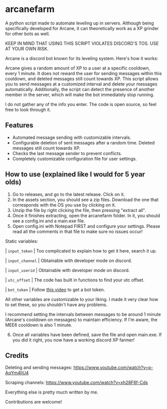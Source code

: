 # arcanefarm
A python script made to automate leveling up in servers. Although being specifically developed for Arcane, it can theoretically work as a XP grinder for other bots as well.

KEEP IN MIND THAT USING THIS SCRIPT VIOLATES DISCORD'S TOS. USE AT YOUR OWN RISK.

Arcane is a discord bot known for its leveling system. Here's how it works:

Arcane gives a random amount of XP to a user at a specific cooldown, every 1 minute. It does not reward the user for sending messages within this cooldown, and deleted messages still count towards XP. This script allows you to send messages at a customized interval and delete your messages automatically. Additionally, the script can detect the presence of another member in the server, which will make the bot immediately stop running.

I do not gather any of the info you enter. The code is open source, so feel free to look through it.

## Features
- Automated message sending with customizable intervals.
- Configurable deletion of sent messages after a random time. Deleted messages still count towards XP.
- Checks the last message sender to prevent conflicts.
- Completely customizable configuration file for user settings.

## How to use (explained like I would for 5 year olds)
1. Go to releases, and go to the latest release. Click on it.
2. In the assets section, you should see a zip files. Download the one that corresponds with the OS you use by clicking on it.
3. Unzip the file by right clicking the file, then pressing "extract all".
4. Once it finishes extracting, open the arcanefarm folder. In it, you should see a config.ini and a main.exe file.
5. Open config.ini with Notepad FIRST and configure your settings. Please read all the comments in that file to make sure no issues occur!

Static variables:

| `input_token`            | Too complicated to explain how to get it here, search it up. 

| `input_channel`       | Obtainable with developer mode on discord. 

| `input_userid`     | Obtainable with developer mode on discord. 

| `utc_offset`       | The code has built in functions to find your utc offset.

| `bot_token` | Follow [this video](https://www.youtube.com/watch?v=mcsbmv7mZus&t=2s) to get a bot token.

All other variables are customizable to your liking. I made it very clear how to set these, so you shouldn't have any problems. 

I recommend setting the intervals between messages to be around 1 minute (Arcane's cooldown on messages) to maintain efficiency. If I'm aware, the MEE6 cooldown is also 1 minute.

6. Once all variables have been defined, save the file and open main.exe. If you did it right, you now have a working discord XP farmer!


## Credits

Deleting and sending messages: https://www.youtube.com/watch?v=p-AqYm4IiU4

Scraping channels: https://www.youtube.com/watch?v=xh28F6f-Cds

Everything else is pretty much written by me. 

Contributions are welcome!
